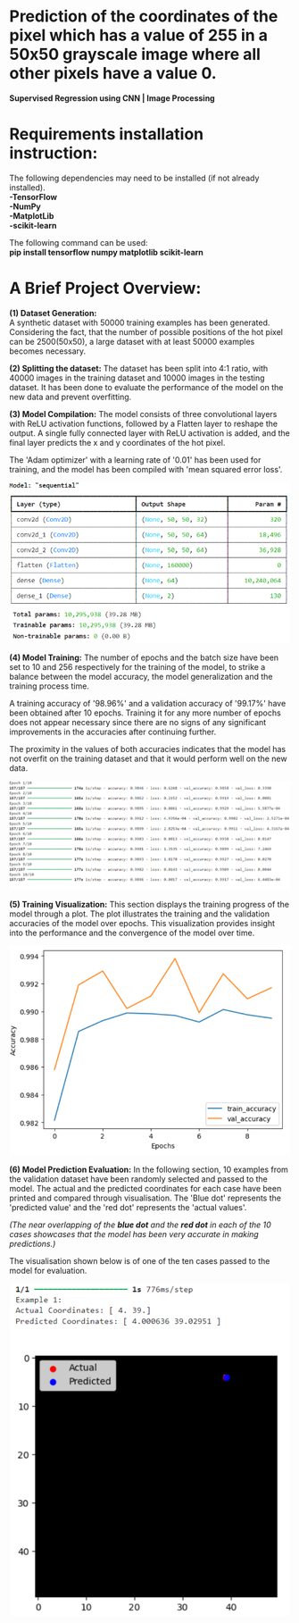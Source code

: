 # **Prediction of the coordinates of the pixel which has a value of 255 in a 50x50 grayscale image where all other pixels have a value 0.**

**Supervised Regression using CNN | Image Processing**

# Requirements installation instruction:

The following dependencies may need to be installed (if not already installed).  
**-TensorFlow  
-NumPy  
-MatplotLib  
-scikit-learn**

The following command can be used:  
**pip install tensorflow numpy matplotlib scikit-learn**

# A Brief Project Overview:  

**(1) Dataset Generation:**  
A synthetic dataset with 50000 training examples has been generated. Considering the fact, that the number of possible positions of the hot pixel can be 2500(50x50), a large dataset with at least 50000 examples becomes necessary.

**(2) Splitting the dataset:**
The dataset has been split into 4:1 ratio, with 40000 images in the training dataset and 10000 images in the testing dataset. It has been done to evaluate the performance of the model on the new data and prevent overfitting.

**(3) Model Compilation:**
The model consists of three convolutional layers with ReLU activation functions, followed by a Flatten layer to reshape the output. A single fully connected layer with ReLU activation is added, and the final layer predicts the x and y coordinates of the hot pixel.

The 'Adam optimizer' with a learning rate of '0.01' has been used for training, and the model has been compiled with 'mean squared error loss'.

![Alt text](https://github.com/shreyas121sinha/HotPixel_Prediction/blob/main/model_compilation.png)

**(4) Model Training:**
The number of epochs and the batch size have been set to 10 and 256 respectively for the training of the model, to strike a balance between the model accuracy, the model generalization and the training process time. 

A training accuracy of '98.96%' and a validation accuracy of '99.17%' have been obtained after 10 epochs. Training it for any more number of epochs does not appear necessary since there are no signs of any significant improvements in the accuracies after continuing further.

The proximity in the values of both accuracies indicates that the model has not overfit on the training dataset and that it would perform well on the new data.

![Alt text](https://github.com/shreyas121sinha/HotPixel_Prediction/blob/main/model%20training.png)

**(5) Training Visualization:**
This section displays the training progress of the model through a plot. The plot illustrates the training and the validation accuracies of the model over epochs. This visualization provides insight into the performance and the convergence of the model over time.

![Alt text](https://github.com/shreyas121sinha/HotPixel_Prediction/blob/main/training%20visualiation.png)

**(6) Model Prediction Evaluation:**
In the following section, 10 examples from the validation dataset have been randomly selected and passed to the model. The actual and the predicted coordinates for each case have been printed and compared through visualisation. The 'Blue dot' represents the 'predicted value' and the 'red dot' represents the 'actual values'.

_(The near overlapping of the **blue dot** and the **red dot** in each of the 10 cases showcases that the model has been very accurate in making predictions.)_

The visualisation shown below is of one of the ten cases passed to the model for evaluation.

![Alt text](https://github.com/shreyas121sinha/HotPixel_Prediction/blob/main/Model%20evaluation.png)




```python

```
